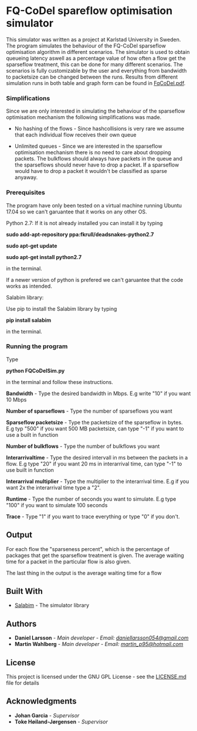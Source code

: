 # FQ-CoDel spareflow optimisation simulator

This simulator was written as a project at Karlstad University in Sweden. The program simulates the behaviour of the FQ-CoDel sparseflow optimisation algorithm in different scenarios. 
The simulator is used to obtain queueing latency aswell as a percentage value of how often a flow get the sparseflow treatment, this can be done for many different scenarios. 
The scenarios is fully customizable by the user and everything from bandwidth to packetsize can be changed between the runs. Results from different simulation runs in 
both table and graph form can be found in [FqCoDel.pdf](FqCoDel.pdf).



### Simplifications 
Since we are only interested in simulating the behaviour of the sparseflow optimisation mechanism the following simplifications was made. 

* No hashing of the flows - Since hashcollisions is very rare we assume that each individual flow receives their own queue

* Unlimited queues - Since we are interested in the sparseflow optimisation mechanism there is no need to care about dropping packets. The bulkflows should 
always have packets in the queue and the sparseflows should never have to drop a packet. If a sparseflow would have to drop a packet it wouldn't be classified as sparse anyaway. 

### Prerequisites

The program have only been tested on a virtual machine running Ubuntu 17.04 so we can't garuantee that it works on any other OS. 

Python 2.7:
If it is not already installed you can install it by typing

**sudo add-apt-repository ppa:fkrull/deadsnakes-python2.7**

**sudo apt-get update** 

**sudo apt-get install python2.7**

in the terminal. 

If a newer version of python is prefered we can't garuantee that the code works as intended. 

Salabim library:

Use pip to install the Salabim library by typing

**pip install salabim**

in the terminal. 

### Running the program

Type

**python FQCoDelSim.py** 

in the terminal and follow these instructions.
 
**Bandwidth** - Type the desired bandwidth in Mbps. E.g write "10" if you want 10 Mbps

**Number of sparseflows** - Type the number of sparseflows you want

**Sparseflow packetsize** - Type the packetsize of the sparseflow in bytes. E.g typ "500" if you want 500 MB packetsize, can type "-1" if you want to use a 
built in function

**Number of bulkflows** - Type the number of bulkflows you want

**Interarrivaltime** - Type the desired intervall in ms between the packets in a flow. E.g type "20" if you want 20 ms in interarrival time, can type "-1" to 
use built in function

**Interarrival multiplier** - Type the multiplier to the interarrival time. E.g if you want 2x the interarrival time type a "2".

**Runtime** - Type the number of seconds you want to simulate. E.g type "100" if you want to simulate 100 seconds

**Trace** - Type "1" if you want to trace everything or type "0" if you don't. 

## Output

For each flow the "sparseness percent", which is the percentage of packages that get the sparseflow treatment is given. 
The average waiting time for a packet in the particular flow is also given. 

The last thing in the output is the average waiting time for a flow


## Built With

* [Salabim](http://www.salabim.org/manual/index.html#) - The simulator library




## Authors

* **Daniel Larsson** - *Main developer* - *Email: daniellarsson054@gmail.com*
* **Martin Wahlberg** - *Main developer* - *Email: martin_p95@hotmail.com*



## License

This project is licensed under the GNU GPL License - see the [LICENSE.md](LICENSE.md) file for details

## Acknowledgments

* **Johan Garcia** - *Supervisor*
* **Toke Høiland-Jørgensen** - *Supervisor*
